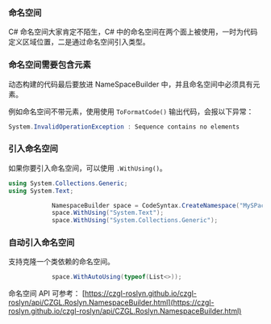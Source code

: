 ### 命名空间

C# 命名空间大家肯定不陌生，C# 中的命名空间在两个面上被使用，一时为代码定义区域位置，二是通过命名空间引入类型。



### 命名空间需要包含元素

动态构建的代码最后要放进 NameSpaceBuilder 中，并且命名空间中必须具有元素。

例如命名空间不带元素，使用使用 `ToFormatCode()` 输出代码，会报以下异常：

```csharp
System.InvalidOperationException : Sequence contains no elements
```



### 引入命名空间

如果你要引入命名空间，可以使用 `.WithUsing()`。

```csharp
using System.Collections.Generic;
using System.Text;
```

```csharp
            NamespaceBuilder space = CodeSyntax.CreateNamespace("MySPace");
            space.WithUsing("System.Text");
            space.WithUsing("System.Collections.Generic");
```



### 自动引入命名空间

支持克隆一个类依赖的命名空间。

```csharp
            space.WithAutoUsing(typeof(List<>));
```



命名空间 API 可参考： [https://czgl-roslyn.github.io/czgl-roslyn/api/CZGL.Roslyn.NamespaceBuilder.html](https://czgl-roslyn.github.io/czgl-roslyn/api/CZGL.Roslyn.NamespaceBuilder.html)